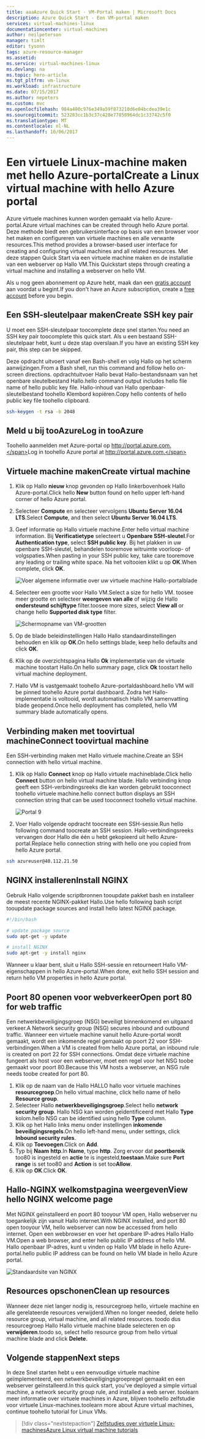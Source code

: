 ```yaml
---
title: aaaAzure Quick Start - VM-Portal maken | Microsoft Docs
description: Azure Quick Start - Een VM-portal maken
services: virtual-machines-linux
documentationcenter: virtual-machines
author: neilpeterson
manager: timlt
editor: tysonn
tags: azure-resource-manager
ms.assetid: 
ms.service: virtual-machines-linux
ms.devlang: na
ms.topic: hero-article
ms.tgt_pltfrm: vm-linux
ms.workload: infrastructure
ms.date: 07/15/2017
ms.author: nepeters
ms.custom: mvc
ms.openlocfilehash: 984a400c976e349a59f873210d6e04bcdea39e1c
ms.sourcegitcommit: 523283cc1b3c37c428e77850964dc1c33742c5f0
ms.translationtype: MT
ms.contentlocale: nl-NL
ms.lasthandoff: 10/06/2017
---
```

# <a name="create-a-linux-virtual-machine-with-hello-azure-portal"></a><span data-ttu-id="8918f-103">Een virtuele Linux-machine maken met hello Azure-portal</span><span class="sxs-lookup"><span data-stu-id="8918f-103">Create a Linux virtual machine with hello Azure portal</span></span>

<span data-ttu-id="8918f-104">Azure virtuele machines kunnen worden gemaakt via hello Azure-portal.</span><span class="sxs-lookup"><span data-stu-id="8918f-104">Azure virtual machines can be created through hello Azure portal.</span></span> <span data-ttu-id="8918f-105">Deze methode biedt een gebruikersinterface op basis van een browser voor het maken en configureren van virtuele machines en alle verwante resources.</span><span class="sxs-lookup"><span data-stu-id="8918f-105">This method provides a browser-based user interface for creating and configuring virtual machines and all related resources.</span></span> <span data-ttu-id="8918f-106">Met deze stappen Quick Start via een virtuele machine maken en de installatie van een webserver op Hallo VM.</span><span class="sxs-lookup"><span data-stu-id="8918f-106">This Quickstart steps through creating a virtual machine and installing a webserver on hello VM.</span></span>

<span data-ttu-id="8918f-107">Als u nog geen abonnement op Azure hebt, maak dan een [gratis account](https://azure.microsoft.com/free/?WT.mc_id=A261C142F) aan voordat u begint.</span><span class="sxs-lookup"><span data-stu-id="8918f-107">If you don't have an Azure subscription, create a [free account](https://azure.microsoft.com/free/?WT.mc_id=A261C142F) before you begin.</span></span>

## <a name="create-ssh-key-pair"></a><span data-ttu-id="8918f-108">Een SSH-sleutelpaar maken</span><span class="sxs-lookup"><span data-stu-id="8918f-108">Create SSH key pair</span></span>

<span data-ttu-id="8918f-109">U moet een SSH-sleutelpaar toocomplete deze snel starten.</span><span class="sxs-lookup"><span data-stu-id="8918f-109">You need an SSH key pair toocomplete this quick start.</span></span> <span data-ttu-id="8918f-110">Als u een bestaand SSH-sleutelpaar hebt, kunt u deze stap overslaan.</span><span class="sxs-lookup"><span data-stu-id="8918f-110">If you have an existing SSH key pair, this step can be skipped.</span></span>

<span data-ttu-id="8918f-111">Deze opdracht uitvoert vanaf een Bash-shell en volg Hallo op het scherm aanwijzingen.</span><span class="sxs-lookup"><span data-stu-id="8918f-111">From a Bash shell, run this command and follow hello on-screen directions.</span></span> <span data-ttu-id="8918f-112">opdrachtuitvoer Hallo bevat Hallo-bestandsnaam van het openbare sleutelbestand Hallo.</span><span class="sxs-lookup"><span data-stu-id="8918f-112">hello command output includes hello file name of hello public key file.</span></span> <span data-ttu-id="8918f-113">Hallo-inhoud van Hallo openbaar-sleutelbestand toohello Klembord kopiëren.</span><span class="sxs-lookup"><span data-stu-id="8918f-113">Copy hello contents of hello public key file toohello clipboard.</span></span>

```bash
ssh-keygen -t rsa -b 2048
```

## <a name="log-in-tooazure"></a><span data-ttu-id="8918f-114">Meld u bij tooAzure</span><span class="sxs-lookup"><span data-stu-id="8918f-114">Log in tooAzure</span></span> 

<span data-ttu-id="8918f-115">Toohello aanmelden met Azure-portal op http://portal.azure.com.</span><span class="sxs-lookup"><span data-stu-id="8918f-115">Log in toohello Azure portal at http://portal.azure.com.</span></span>

## <a name="create-virtual-machine"></a><span data-ttu-id="8918f-116">Virtuele machine maken</span><span class="sxs-lookup"><span data-stu-id="8918f-116">Create virtual machine</span></span>

1. <span data-ttu-id="8918f-117">Klik op Hallo **nieuw** knop gevonden op Hallo linkerbovenhoek Hallo Azure-portal.</span><span class="sxs-lookup"><span data-stu-id="8918f-117">Click hello **New** button found on hello upper left-hand corner of hello Azure portal.</span></span>

2. <span data-ttu-id="8918f-118">Selecteer **Compute** en selecteer vervolgens **Ubuntu Server 16.04 LTS**.</span><span class="sxs-lookup"><span data-stu-id="8918f-118">Select **Compute**, and then select **Ubuntu Server 16.04 LTS**.</span></span> 

3. <span data-ttu-id="8918f-119">Geef informatie op Hallo virtuele machine.</span><span class="sxs-lookup"><span data-stu-id="8918f-119">Enter hello virtual machine information.</span></span> <span data-ttu-id="8918f-120">Bij **Verificatietype** selecteert u **Openbare SSH-sleutel**.</span><span class="sxs-lookup"><span data-stu-id="8918f-120">For **Authentication type**, select **SSH public key**.</span></span> <span data-ttu-id="8918f-121">Bij het plakken in uw openbare SSH-sleutel, behandelen tooremove witruimte voorloop- of volgspaties.</span><span class="sxs-lookup"><span data-stu-id="8918f-121">When pasting in your SSH public key, take care tooremove any leading or trailing white space.</span></span> <span data-ttu-id="8918f-122">Na het voltooien klikt u op **OK**.</span><span class="sxs-lookup"><span data-stu-id="8918f-122">When complete, click **OK**.</span></span>

    ![Voer algemene informatie over uw virtuele machine Hallo-portalblade](./media/quick-create-portal/create-vm-portal-basic-blade.png)

4. <span data-ttu-id="8918f-124">Selecteer een grootte voor Hallo VM.</span><span class="sxs-lookup"><span data-stu-id="8918f-124">Select a size for hello VM.</span></span> <span data-ttu-id="8918f-125">toosee meer grootte en selecteer **weergeven van alle** of wijzig de Hallo **ondersteund schijftype** filter.</span><span class="sxs-lookup"><span data-stu-id="8918f-125">toosee more sizes, select **View all** or change hello **Supported disk type** filter.</span></span> 

    ![Schermopname van VM-grootten](./media/quick-create-portal/create-linux-vm-portal-sizes.png)  

5. <span data-ttu-id="8918f-127">Op de blade beleidinstellingen Hallo Hallo standaardinstellingen behouden en klik op **OK**.</span><span class="sxs-lookup"><span data-stu-id="8918f-127">On hello settings blade, keep hello defaults and click **OK**.</span></span>

6. <span data-ttu-id="8918f-128">Klik op de overzichtspagina Hallo **Ok** implementatie van de virtuele machine toostart Hallo.</span><span class="sxs-lookup"><span data-stu-id="8918f-128">On hello summary page, click **Ok** toostart hello virtual machine deployment.</span></span>

7. <span data-ttu-id="8918f-129">Hallo VM is vastgemaakt toohello Azure-portaldashboard.</span><span class="sxs-lookup"><span data-stu-id="8918f-129">hello VM will be pinned toohello Azure portal dashboard.</span></span> <span data-ttu-id="8918f-130">Zodra het Hallo-implementatie is voltooid, wordt automatisch Hallo VM samenvatting blade geopend.</span><span class="sxs-lookup"><span data-stu-id="8918f-130">Once hello deployment has completed, hello VM summary blade automatically opens.</span></span>


## <a name="connect-toovirtual-machine"></a><span data-ttu-id="8918f-131">Verbinding maken met toovirtual machine</span><span class="sxs-lookup"><span data-stu-id="8918f-131">Connect toovirtual machine</span></span>

<span data-ttu-id="8918f-132">Een SSH-verbinding maken met Hallo virtuele machine.</span><span class="sxs-lookup"><span data-stu-id="8918f-132">Create an SSH connection with hello virtual machine.</span></span>

1. <span data-ttu-id="8918f-133">Klik op Hallo **Connect** knop op Hallo virtuele machineblade.</span><span class="sxs-lookup"><span data-stu-id="8918f-133">Click hello **Connect** button on hello virtual machine blade.</span></span> <span data-ttu-id="8918f-134">Hallo verbinding knop geeft een SSH-verbindingsreeks die kan worden gebruikt tooconnect toohello virtuele machine.</span><span class="sxs-lookup"><span data-stu-id="8918f-134">hello connect button displays an SSH connection string that can be used tooconnect toohello virtual machine.</span></span>

    ![Portal 9](./media/quick-create-portal/portal-quick-start-9.png) 

2. <span data-ttu-id="8918f-136">Voer Hallo volgende opdracht toocreate een SSH-sessie.</span><span class="sxs-lookup"><span data-stu-id="8918f-136">Run hello following command toocreate an SSH session.</span></span> <span data-ttu-id="8918f-137">Hallo-verbindingsreeks vervangen door Hallo die één u hebt gekopieerd uit hello Azure-portal.</span><span class="sxs-lookup"><span data-stu-id="8918f-137">Replace hello connection string with hello one you copied from hello Azure portal.</span></span>

```bash 
ssh azureuser@40.112.21.50
```

## <a name="install-nginx"></a><span data-ttu-id="8918f-138">NGINX installeren</span><span class="sxs-lookup"><span data-stu-id="8918f-138">Install NGINX</span></span>

<span data-ttu-id="8918f-139">Gebruik Hallo volgende scriptbronnen tooupdate pakket bash en installeer de meest recente NGINX-pakket Hallo.</span><span class="sxs-lookup"><span data-stu-id="8918f-139">Use hello following bash script tooupdate package sources and install hello latest NGINX package.</span></span> 

```bash 
#!/bin/bash

# update package source
sudo apt-get -y update

# install NGINX
sudo apt-get -y install nginx
```

<span data-ttu-id="8918f-140">Wanneer u klaar bent, sluit u Hallo SSH-sessie en retourneert Hallo VM-eigenschappen in hello Azure-portal.</span><span class="sxs-lookup"><span data-stu-id="8918f-140">When done, exit hello SSH session and return hello VM properties in hello Azure portal.</span></span>


## <a name="open-port-80-for-web-traffic"></a><span data-ttu-id="8918f-141">Poort 80 openen voor webverkeer</span><span class="sxs-lookup"><span data-stu-id="8918f-141">Open port 80 for web traffic</span></span> 

<span data-ttu-id="8918f-142">Een netwerkbeveiligingsgroep (NSG) beveiligt binnenkomend en uitgaand verkeer.</span><span class="sxs-lookup"><span data-stu-id="8918f-142">A Network security group (NSG) secures inbound and outbound traffic.</span></span> <span data-ttu-id="8918f-143">Wanneer een virtuele machine vanuit hello Azure-portal wordt gemaakt, wordt een inkomende regel gemaakt op poort 22 voor SSH-verbindingen.</span><span class="sxs-lookup"><span data-stu-id="8918f-143">When a VM is created from hello Azure portal, an inbound rule is created on port 22 for SSH connections.</span></span> <span data-ttu-id="8918f-144">Omdat deze virtuele machine fungeert als host voor een webserver, moet een regel voor het NSG toobe gemaakt voor poort 80.</span><span class="sxs-lookup"><span data-stu-id="8918f-144">Because this VM hosts a webserver, an NSG rule needs toobe created for port 80.</span></span>

1. <span data-ttu-id="8918f-145">Klik op de naam van de Hallo HALLO hallo voor virtuele machines **resourcegroep**.</span><span class="sxs-lookup"><span data-stu-id="8918f-145">On hello virtual machine, click hello name of hello **Resource group**.</span></span>
2. <span data-ttu-id="8918f-146">Selecteer Hallo **netwerkbeveiligingsgroep**.</span><span class="sxs-lookup"><span data-stu-id="8918f-146">Select hello **network security group**.</span></span> <span data-ttu-id="8918f-147">Hallo NSG kan worden geïdentificeerd met Hallo **Type** kolom.</span><span class="sxs-lookup"><span data-stu-id="8918f-147">hello NSG can be identified using hello **Type** column.</span></span> 
3. <span data-ttu-id="8918f-148">Klik op het Hallo links menu onder instellingen **inkomende beveiligingsregels**.</span><span class="sxs-lookup"><span data-stu-id="8918f-148">On hello left-hand menu, under settings, click **Inbound security rules**.</span></span>
4. <span data-ttu-id="8918f-149">Klik op **Toevoegen**.</span><span class="sxs-lookup"><span data-stu-id="8918f-149">Click on **Add**.</span></span>
5. <span data-ttu-id="8918f-150">Typ bij **Naam** **http**.</span><span class="sxs-lookup"><span data-stu-id="8918f-150">In **Name**, type **http**.</span></span> <span data-ttu-id="8918f-151">Zorg ervoor dat **poortbereik** too80 is ingesteld en **actie** te is ingesteld,**toestaan**.</span><span class="sxs-lookup"><span data-stu-id="8918f-151">Make sure **Port range** is set too80 and **Action** is set too**Allow**.</span></span> 
6. <span data-ttu-id="8918f-152">Klik op **OK**.</span><span class="sxs-lookup"><span data-stu-id="8918f-152">Click **OK**.</span></span>


## <a name="view-hello-nginx-welcome-page"></a><span data-ttu-id="8918f-153">Hallo-NGINX welkomstpagina weergeven</span><span class="sxs-lookup"><span data-stu-id="8918f-153">View hello NGINX welcome page</span></span>

<span data-ttu-id="8918f-154">Met NGINX geïnstalleerd en poort 80 tooyour VM open, Hallo webserver nu toegankelijk zijn vanuit Hallo internet.</span><span class="sxs-lookup"><span data-stu-id="8918f-154">With NGINX installed, and port 80 open tooyour VM, hello webserver can now be accessed from hello internet.</span></span> <span data-ttu-id="8918f-155">Open een webbrowser en voer het openbare IP-adres Hallo Hallo VM.</span><span class="sxs-lookup"><span data-stu-id="8918f-155">Open a web browser, and enter hello public IP address of hello VM.</span></span> <span data-ttu-id="8918f-156">Hallo openbaar IP-adres, kunt u vinden op Hallo VM blade in hello Azure-portal.</span><span class="sxs-lookup"><span data-stu-id="8918f-156">hello public IP address can be found on hello VM blade in hello Azure portal.</span></span>

![Standaardsite van NGINX](./media/quick-create-cli/nginx.png) 

## <a name="clean-up-resources"></a><span data-ttu-id="8918f-158">Resources opschonen</span><span class="sxs-lookup"><span data-stu-id="8918f-158">Clean up resources</span></span>

<span data-ttu-id="8918f-159">Wanneer deze niet langer nodig is, resourcegroep hello, virtuele machine en alle gerelateerde resources verwijderd.</span><span class="sxs-lookup"><span data-stu-id="8918f-159">When no longer needed, delete hello resource group, virtual machine, and all related resources.</span></span> <span data-ttu-id="8918f-160">toodo dus resourcegroep Hallo Hallo virtuele machine blade selecteren en op **verwijderen**.</span><span class="sxs-lookup"><span data-stu-id="8918f-160">toodo so, select hello resource group from hello virtual machine blade and click **Delete**.</span></span>

## <a name="next-steps"></a><span data-ttu-id="8918f-161">Volgende stappen</span><span class="sxs-lookup"><span data-stu-id="8918f-161">Next steps</span></span>

<span data-ttu-id="8918f-162">In deze Snel starten hebt u een eenvoudige virtuele machine geïmplementeerd, een netwerkbeveiligingsgroepregel gemaakt en een webserver geïnstalleerd.</span><span class="sxs-lookup"><span data-stu-id="8918f-162">In this quick start, you’ve deployed a simple virtual machine, a network security group rule, and installed a web server.</span></span> <span data-ttu-id="8918f-163">toolearn meer informatie over virtuele machines in Azure, blijven toohello zelfstudie voor virtuele Linux-machines.</span><span class="sxs-lookup"><span data-stu-id="8918f-163">toolearn more about Azure virtual machines, continue toohello tutorial for Linux VMs.</span></span>

> [!div class="nextstepaction"]
> [<span data-ttu-id="8918f-164">Zelfstudies over virtuele Linux-machines</span><span class="sxs-lookup"><span data-stu-id="8918f-164">Azure Linux virtual machine tutorials</span></span>](./tutorial-manage-vm.md)
